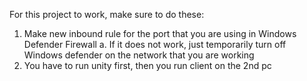 For this project to work, make sure to do these:

1. Make new inbound rule for the port that you are using in Windows Defender Firewall 
    a. If it does not work, just temporarily turn off Windows defender on the network that you are working
2. You have to run unity first, then you run client on the 2nd pc
